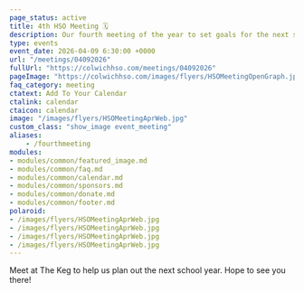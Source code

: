 ```yaml
---
page_status: active
title: 4th HSO Meeting 🗓️
description: Our fourth meeting of the year to set goals for the next school year.
type: events
event_date: 2026-04-09 6:30:00 +0000
url: "/meetings/04092026"
fullUrl: "https://colwichhso.com/meetings/04092026"
pageImage: "https://colwichhso.com/images/flyers/HSOMeetingOpenGraph.jpg"
faq_category: meeting
ctatext: Add To Your Calendar
ctalink: calendar
ctaicon: calendar
image: "/images/flyers/HSOMeetingAprWeb.jpg"
custom_class: "show_image event_meeting"
aliases:
    - /fourthmeeting
modules:
- modules/common/featured_image.md
- modules/common/faq.md
- modules/common/calendar.md
- modules/common/sponsors.md
- modules/common/donate.md
- modules/common/footer.md
polaroid: 
- /images/flyers/HSOMeetingAprWeb.jpg
- /images/flyers/HSOMeetingAprWeb.jpg
- /images/flyers/HSOMeetingAprWeb.jpg
- /images/flyers/HSOMeetingAprWeb.jpg
---
```

Meet at The Keg to help us plan out the next school year. Hope to see you there!